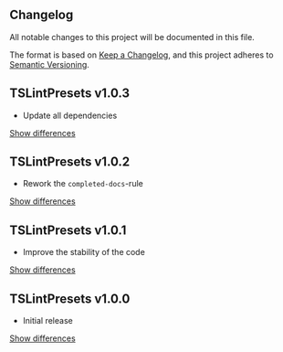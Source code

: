 ## Changelog
All notable changes to this project will be documented in this file.

The format is based on [Keep a Changelog](https://keepachangelog.com/en/1.0.0/),
and this project adheres to [Semantic Versioning](https://semver.org/spec/v2.0.0.html).

## TSLintPresets v1.0.3
  - Update all dependencies

[Show differences](https://github.com/manuth/TSLintPresets/compare/v1.0.2...v1.0.3)

## TSLintPresets v1.0.2
  - Rework the `completed-docs`-rule

[Show differences](https://github.com/manuth/TSLintPresets/compare/v1.0.1...v1.0.2)

## TSLintPresets v1.0.1
  - Improve the stability of the code

[Show differences](https://github.com/manuth/TSLintPresets/compare/v1.0.0...v1.0.1)

## TSLintPresets v1.0.0
  - Initial release

[Show differences](https://github.com/manuth/TSLintPresets/compare/c007bfa9f348c001e9f845a36f4f317aa4e8db32...v1.0.0)